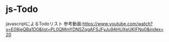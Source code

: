 # js-Todo
javascriptによるTodoリスト
参考動画:https://www.youtube.com/watch?v=E08jeQBa1D0&list=PL0QMmYDNSZqgAFSJFyJu9AHUXeUKlFNo0&index=20
